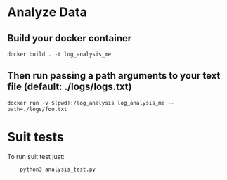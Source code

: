 # Analyze Data

## Build your docker container 
```
docker build . -t log_analysis_me
```

## Then run passing a path arguments to your text file (default: ./logs/logs.txt)

```
docker run -v $(pwd):/log_analysis log_analysis_me --path=./logs/foo.txt
```

# Suit tests

To run suit test just: 
```shell
    python3 analysis_test.py
```

